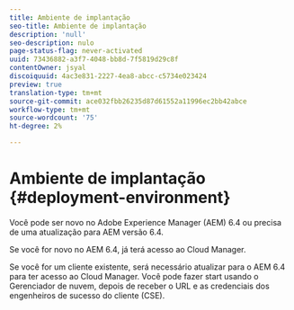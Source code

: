 ```yaml
---
title: Ambiente de implantação
seo-title: Ambiente de implantação
description: 'null'
seo-description: nulo
page-status-flag: never-activated
uuid: 73436882-a3f7-4048-bb8d-7f5819d29c8f
contentOwner: jsyal
discoiquuid: 4ac3e831-2227-4ea8-abcc-c5734e023424
preview: true
translation-type: tm+mt
source-git-commit: ace032fbb26235d87d61552a11996ec2bb42abce
workflow-type: tm+mt
source-wordcount: '75'
ht-degree: 2%

---
```



# Ambiente de implantação {#deployment-environment}

Você pode ser novo no Adobe Experience Manager (AEM) 6.4 ou precisa de uma atualização para AEM versão 6.4.

Se você for novo no AEM 6.4, já terá acesso ao Cloud Manager.

Se você for um cliente existente, será necessário atualizar para o AEM 6.4 para ter acesso ao Cloud Manager. Você pode fazer start usando o Gerenciador de nuvem, depois de receber o URL e as credenciais dos engenheiros de sucesso do cliente (CSE).
